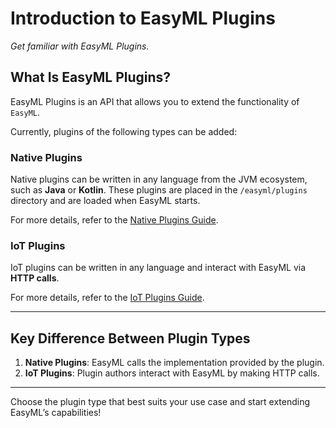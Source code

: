 # Introduction to EasyML Plugins

*Get familiar with EasyML Plugins.*


## What Is EasyML Plugins?

EasyML Plugins is an API that allows you to extend the functionality of `EasyML`.

Currently, plugins of the following types can be added:


### Native Plugins
Native plugins can be written in any language from the JVM ecosystem, such as **Java** or **Kotlin**. These plugins are placed in the `/easyml/plugins` directory and are loaded when EasyML starts.

For more details, refer to the [Native Plugins Guide](native.md).


### IoT Plugins
IoT plugins can be written in any language and interact with EasyML via **HTTP calls**.

For more details, refer to the [IoT Plugins Guide](iot.md).

---

## Key Difference Between Plugin Types

1. **Native Plugins**: EasyML calls the implementation provided by the plugin.
2. **IoT Plugins**: Plugin authors interact with EasyML by making HTTP calls.

---

Choose the plugin type that best suits your use case and start extending EasyML’s capabilities!